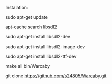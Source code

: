 Instalation:

sudo apt-get update

apt-cache search libsdl2

sudo apt-get install libsdl2-dev

sudo apt-get install libsdl2-image-dev

sudo apt-get install libsdl2-ttf-dev

make all
bin/Warcaby

git clone https://github.com/s24805/Warcaby.git
